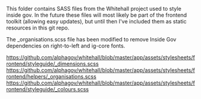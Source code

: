 This folder contains SASS files from the Whitehall project used to style
inside gov. In the future these files will most likely be part of the
frontend toolkit (allowing easy updates), but until then I've included
them as static resources in this git repo.

The _organisations.scss file has been modified to remove Inside Gov
dependencies on right-to-left and ig-core fonts.

https://github.com/alphagov/whitehall/blob/master/app/assets/stylesheets/frontend/styleguide/_dimensions.scss
https://github.com/alphagov/whitehall/blob/master/app/assets/stylesheets/frontend/helpers/_organisations.scss
https://github.com/alphagov/whitehall/blob/master/app/assets/stylesheets/frontend/styleguide/_colours.scss
